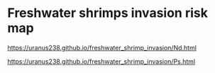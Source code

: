 # Freshwater shrimps invasion risk map

https://uranus238.github.io/freshwater_shrimp_invasion/Nd.html

https://uranus238.github.io/freshwater_shrimp_invasion/Ps.html
